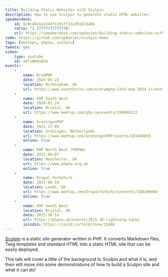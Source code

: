 ```yaml
---
title: Building Static Websites with Sculpin
description: How to use Sculpin to generate static HTML websites.
speakerdeck:
    id: 6c9c4be1a1344f1291ff13a391674a66
    ratio: "1.77777777777778"
    url: https://speakerdeck.com/opdavies/building-static-websites-with-sculpin
code: https://github.com/opdavies/sculpin-demo
tags: [meetups, phpsw, sculpin]
tweets: yes
video:
    type: youtube
    id: xRTiWR9nBSA
events:
    -
        name: BrumPHP
        date: 2024-05-23
        location: Birmingham, UK
        url: https://www.eventbrite.com/e/brumphp-23rd-may-2024-tickets-803037766577
    -
        name: PHP South West
        date: 2024-02-14
        location: Bristol, UK
        url: https://www.meetup.com/php-sw/events/298880313
    -
        name: GroningenPHP
        date: 2021-12-09
        location: Groningen, Netherlands
        url: https://www.meetup.com/GroningenPHP/events/281648855
        online: true
    -
        name: PHP North West (PHPNW)
        date: 2021-09-07
        location: Manchester, UK
        url: https://www.phpnw.org.uk
        online: true
    -
        name: Drupal Yorkshire
        date: 2021-08-19
        location: Leeds, UK
        url: https://www.meetup.com/DrupalYorkshire/events/280100968
        online: true
    -
        name: PHP South West
        location: Bristol, UK
        date: 2015-10-14
        url: https://phpsw.uk/events/2015-10-lightning-talks
        joindin: https://joind.in/talk/view/15486
---
```


[Sculpin][0] is a static site generator written in PHP. It converts Markdown
files, Twig templates and standard HTML into a static HTML site that can be
easily deployed.

This talk will cover a little of the background to Sculpin and what it is, and
then will move into some demonstrations of how to build a Sculpin site and what
it can do!

[0]: http://sculpin.io
[1]: https://opdavies.github.io/slides-phpsw-sculpin
